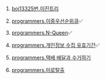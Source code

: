 1. [boj13325번.이진트리](https://www.acmicpc.net/problem/13325)

2. [programmers.이중우선순위큐](https://school.programmers.co.kr/learn/courses/30/lessons/42628)✅

3. [programmers.N-Queen](https://school.programmers.co.kr/learn/courses/30/lessons/12952)✅

4. [programmers.개인정보 수집 유효기간](https://school.programmers.co.kr/learn/courses/30/lessons/150370)✅

5. [programmers.택배 배달과 수거하기](https://school.programmers.co.kr/learn/courses/30/lessons/150369)

6. [programmers.미로탈출](https://school.programmers.co.kr/learn/courses/30/lessons/159993)
